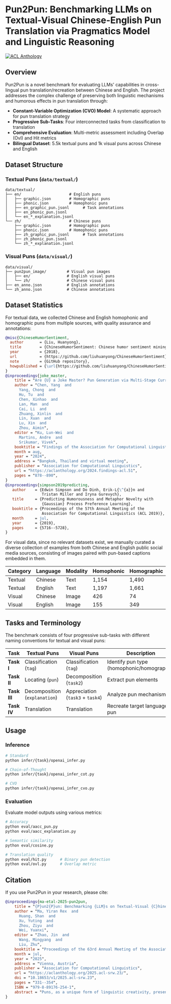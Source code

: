 # Pun2Pun: Benchmarking LLMs on Textual-Visual Chinese-English Pun Translation via Pragmatics Model and Linguistic Reasoning

[![ACL Anthology](https://img.shields.io/badge/ACL%20Anthology-2025.acl--srw.23-1f6feb.svg)](https://aclanthology.org/2025.acl-srw.23/)

## Overview

Pun2Pun is a novel benchmark for evaluating LLMs' capabilities in cross-lingual pun translation/recreation between Chinese and English. The project addresses the complex challenge of preserving both linguistic mechanisms and humorous effects in pun translation through:

- **Constant-Variable Optimization (CVO) Model**: A systematic approach for pun translation strategy
- **Progressive Sub-Tasks**: Four interconnected tasks from classification to translation
- **Comprehensive Evaluation**: Multi-metric assessment including Overlap (Ovl) and Hit metrics
- **Bilingual Dataset**: 5.5k textual puns and 1k visual puns across Chinese and English

## Dataset Structure

### Textual Puns (`data/textual/`)
```
data/textual/
├── en/                     # English puns
│   ├── graphic.json        # Homographic puns
│   ├── phonic.json         # Homophonic puns
│   ├── en_graphic_pun.jsonl      # Task annotations
│   ├── en_phonic_pun.jsonl       
│   └── en_*_explanation.jsonl    
└── zh/                     # Chinese puns
    ├── graphic.json        # Homographic puns
    ├── phonic.json         # Homophonic puns
    ├── zh_graphic_pun.jsonl      # Task annotations
    ├── zh_phonic_pun.jsonl       
    └── zh_*_explanation.jsonl    
```

### Visual Puns (`data/visual/`)
```
data/visual/
├── pun2pun_image/         # Visual pun images
│   ├── en/                # English visual puns
│   └── zh/                # Chinese visual puns
├── en_anno.json           # English annotations
└── zh_anno.json           # Chinese annotations
```

## Dataset Statistics

For textual data, we collected Chinese and English homophonic and homographic puns from multiple sources, with quality assurance and annotations: 

```bibtex
@misc{ChineseHumorSentiment,
  author       = {Liu, Huanyong},
  title        = {ChineseHumorSentiment: Chinese humor sentiment mining including corpus build and NLP methods},
  year         = {2018},
  url          = {https://github.com/liuhuanyong/ChineseHumorSentiment},
  note         = {GitHub repository},
  howpublished = {\url{https://github.com/liuhuanyong/ChineseHumorSentiment}}
}
@inproceedings{joke_master,
    title = "Are {U} a Joke Master? Pun Generation via Multi-Stage Curriculum Learning towards a Humor {LLM}",
    author = "Chen, Yang  and
      Yang, Chong  and
      Hu, Tu  and
      Chen, Xinhao  and
      Lan, Man  and
      Cai, Li  and
      Zhuang, Xinlin  and
      Lin, Xuan  and
      Lu, Xin  and
      Zhou, Aimin",
    editor = "Ku, Lun-Wei  and
      Martins, Andre  and
      Srikumar, Vivek",
    booktitle = "Findings of the Association for Computational Linguistics ACL 2024",
    month = aug,
    year = "2024",
    address = "Bangkok, Thailand and virtual meeting",
    publisher = "Association for Computational Linguistics",
    url = "https://aclanthology.org/2024.findings-acl.51",
    pages = "878--890",
}
@inproceedings{simpson2019predicting,
   author    = {Edwin Simpson and Do Dinh, Erik-L{\^{a}}n and
                Tristan Miller and Iryna Gurevych},
   title     = {Predicting Humorousness and Metaphor Novelty with
                {Gaussian} Process Preference Learning},
   booktitle = {Proceedings of the 57th Annual Meeting of the
                Association for Computational Linguistics (ACL 2019)},
   month     = jul,
   year      = {2019},
   pages     = {5716--5728},
}
```

For visual data, since no relevant datasets exist, we manually curated a diverse collection of examples from both Chinese and English public social media sources, consisting of images paired with pun-based captions embedded in them.

| Category | Language | Modality | Homophonic | Homographic |
|----------|----------|----------|------------|-------------|
| Textual | Chinese | Text | 1,154 | 1,490 |
| Textual | English | Text | 1,197 | 1,661 |
| Visual | Chinese | Image | 426 | 74 |
| Visual | English | Image | 155 | 349 |

## Tasks and Terminology

The benchmark consists of four progressive sub-tasks with different naming conventions for textual and visual puns:

| Task | Textual Puns | Visual Puns | Description |
|------|-------------|-------------|-------------|
| **Task I** | Classification (`tag`) | Classification (`tag`) | Identify pun type (homophonic/homographic) |
| **Task II** | Locating (`pun`) | Decomposition (`task2`) | Extract pun elements |
| **Task III** | Decomposition (`explanation`) | Appreciation (`task3` + `task4`) | Analyze pun mechanism |
| **Task IV** | Translation | Translation | Recreate target language pun |

## Usage

### Inference


```bash
# Standard
python infer/{task}/openai_infer.py

# Chain-of-Thought
python infer/{task}/openai_infer_cot.py

# CVO
python infer/{task}/openai_infer_cvo.py
```


### Evaluation

Evaluate model outputs using various metrics:

```bash
# Accuracy
python eval/aacc_pun.py
python eval/aacc_explanation.py

# Semantic similarity
python eval/cosine.py

# Translation quality
python eval/hit.py      # Binary pun detection
python eval/ovl.py      # Overlap metric
```




## Citation

If you use Pun2Pun in your research, please cite:

```bibtex
@inproceedings{ma-etal-2025-pun2pun,
    title = "{P}un2{P}un: Benchmarking {LLM}s on Textual-Visual {C}hinese-{E}nglish Pun Translation via Pragmatics Model and Linguistic Reasoning",
    author = "Ma, Yiran Rex  and
      Huang, Shan  and
      Xu, Yuting  and
      Zhou, Ziyu  and
      Wei, Yuanxi",
    editor = "Zhao, Jin  and
      Wang, Mingyang  and
      Liu, Zhu",
    booktitle = "Proceedings of the 63rd Annual Meeting of the Association for Computational Linguistics (Volume 4: Student Research Workshop)",
    month = jul,
    year = "2025",
    address = "Vienna, Austria",
    publisher = "Association for Computational Linguistics",
    url = "https://aclanthology.org/2025.acl-srw.23/",
    doi = "10.18653/v1/2025.acl-srw.23",
    pages = "331--354",
    ISBN = "979-8-89176-254-1",
    abstract = "Puns, as a unique form of linguistic creativity, present significant challenges in cross-lingual translation, particularly between linguistically distant languages like Chinese and English, where it{'}s often considered a ``mission impossible''. We introduce Pun2Pun, a novel benchmark for quantitatively evaluating pun translation between Chinese and English while preserving both linguistic mechanisms and humorous effects. We propose the adaptation of Constant-Variable Optimization (CVO) Model for translation strategy and concomitant Overlap (Ovl) metric for translation quality assessment. Our approach provides a robust quantitative evaluation framework to assess models' complex linguistic and cultural reasoning capabilities in pun translation. Through extensive experiments on both textual and visual puns, we demonstrate that our translation strategy model significantly improves performance, particularly for better-performing models. Our findings reveal exciting potentials and current limitations of LLMs in preserving sophisticated humor across linguistic and cultural boundaries."
}
```
